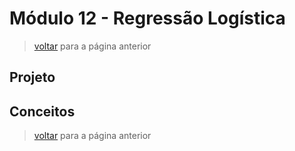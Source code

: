 <!-- markdownlint-disable MD033 -->

# Módulo 12 - Regressão Logística

> [voltar](./notes.md) para a página anterior

## Projeto

## Conceitos

> [voltar](./notes.md) para a página anterior
